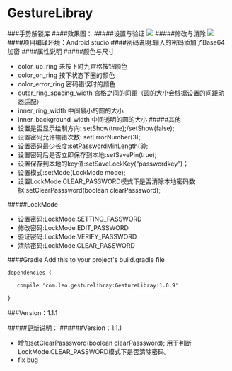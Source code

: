 # GestureLibray
###手势解锁库
####效果图：
#####设置与验证
![](http://7xkj5q.com1.z0.glb.clouddn.com/16-4-10/55183879.jpg)
#####修改与清除
![](http://7xkj5q.com1.z0.glb.clouddn.com/16-4-10/87889841.jpg)
####项目编译环境：Android studio
####密码说明:输入的密码添加了Base64加密
####属性说明
#####颜色与尺寸
* color_up_ring 未按下时九宫格按钮颜色
* color_on_ring 按下状态下圈的颜色
* color_error_ring 密码错误时的颜色
* outer_ring_spacing_width 宫格之间的间距（圆的大小会根据设置的间距动态适配）
* inner_ring_width 中间最小的圆的大小
* inner_background_width 中间透明的圆的大小
#####其他
* 设置是否显示绘制方向: setShow(true);/setShow(false);
* 设置密码允许输错次数: setErrorNumber(3);
* 设置密码最少长度:setPasswordMinLength(3);
* 设置密码后是否立即保存到本地:setSavePin(true);
* 设置保存到本地的key值:setSaveLockKey(“passwordkey”)；
* 设置模式:setMode(LockMode mode);
* 设置LockMode.CLEAR_PASSWORD模式下是否清除本地密码数据:setClearPasssword(boolean clearPasssword);

#####LockMode
* 设置密码:LockMode.SETTING_PASSWORD
* 修改密码:LockMode.EDIT_PASSWORD
* 验证密码:LockMode.VERIFY_PASSWORD
* 清除密码:LockMode.CLEAR_PASSWORD

####Gradle
Add this to your project's build.gradle file
```xml
dependencies {

   compile 'com.leo.gesturelibray:GestureLibray:1.0.9'

}
```
###Version：1.1.1

#####更新说明：
######Version：1.1.1
* 增加setClearPasssword(boolean clearPasssword); 用于判断LockMode.CLEAR_PASSWORD模式下是否清除密码。
* fix bug



